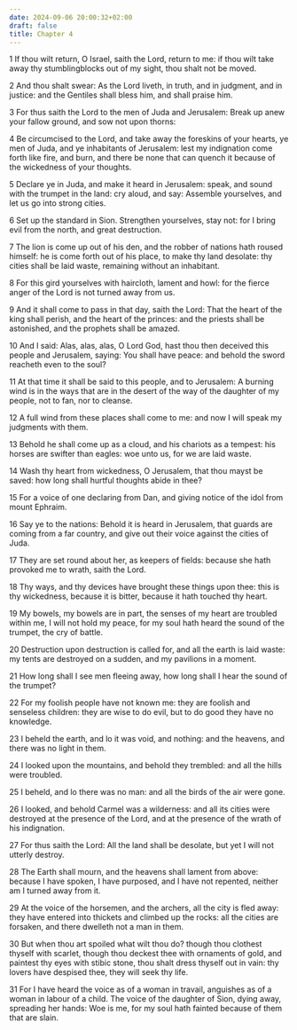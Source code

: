 ```yaml
---
date: 2024-09-06 20:00:32+02:00
draft: false
title: Chapter 4
---
```




1 If thou wilt return, O Israel, saith the Lord, return to me: if thou wilt take away thy stumblingblocks out of my sight, thou shalt not be moved.

2 And thou shalt swear: As the Lord liveth, in truth, and in judgment, and in justice: and the Gentiles shall bless him, and shall praise him.

3 For thus saith the Lord to the men of Juda and Jerusalem: Break up anew your fallow ground, and sow not upon thorns:

4 Be circumcised to the Lord, and take away the foreskins of your hearts, ye men of Juda, and ye inhabitants of Jerusalem: lest my indignation come forth like fire, and burn, and there be none that can quench it because of the wickedness of your thoughts.

5 Declare ye in Juda, and make it heard in Jerusalem: speak, and sound with the trumpet in the land: cry aloud, and say: Assemble yourselves, and let us go into strong cities.

6 Set up the standard in Sion. Strengthen yourselves, stay not: for I bring evil from the north, and great destruction.

7 The lion is come up out of his den, and the robber of nations hath roused himself: he is come forth out of his place, to make thy land desolate: thy cities shall be laid waste, remaining without an inhabitant.

8 For this gird yourselves with haircloth, lament and howl: for the fierce anger of the Lord is not turned away from us.

9 And it shall come to pass in that day, saith the Lord: That the heart of the king shall perish, and the heart of the princes: and the priests shall be astonished, and the prophets shall be amazed.

10 And I said: Alas, alas, alas, O Lord God, hast thou then deceived this people and Jerusalem, saying: You shall have peace: and behold the sword reacheth even to the soul?

11 At that time it shall be said to this people, and to Jerusalem: A burning wind is in the ways that are in the desert of the way of the daughter of my people, not to fan, nor to cleanse.

12 A full wind from these places shall come to me: and now I will speak my judgments with them.

13 Behold he shall come up as a cloud, and his chariots as a tempest: his horses are swifter than eagles: woe unto us, for we are laid waste.

14 Wash thy heart from wickedness, O Jerusalem, that thou mayst be saved: how long shall hurtful thoughts abide in thee?

15 For a voice of one declaring from Dan, and giving notice of the idol from mount Ephraim.

16 Say ye to the nations: Behold it is heard in Jerusalem, that guards are coming from a far country, and give out their voice against the cities of Juda.

17 They are set round about her, as keepers of fields: because she hath provoked me to wrath, saith the Lord.

18 Thy ways, and thy devices have brought these things upon thee: this is thy wickedness, because it is bitter, because it hath touched thy heart.

19 My bowels, my bowels are in part, the senses of my heart are troubled within me, I will not hold my peace, for my soul hath heard the sound of the trumpet, the cry of battle.

20 Destruction upon destruction is called for, and all the earth is laid waste: my tents are destroyed on a sudden, and my pavilions in a moment.

21 How long shall I see men fleeing away, how long shall I hear the sound of the trumpet?

22 For my foolish people have not known me: they are foolish and senseless children: they are wise to do evil, but to do good they have no knowledge.

23 I beheld the earth, and lo it was void, and nothing: and the heavens, and there was no light in them.

24 I looked upon the mountains, and behold they trembled: and all the hills were troubled.

25 I beheld, and lo there was no man: and all the birds of the air were gone.

26 I looked, and behold Carmel was a wilderness: and all its cities were destroyed at the presence of the Lord, and at the presence of the wrath of his indignation.

27 For thus saith the Lord: All the land shall be desolate, but yet I will not utterly destroy.

28 The Earth shall mourn, and the heavens shall lament from above: because I have spoken, I have purposed, and I have not repented, neither am I turned away from it.

29 At the voice of the horsemen, and the archers, all the city is fled away: they have entered into thickets and climbed up the rocks: all the cities are forsaken, and there dwelleth not a man in them.

30 But when thou art spoiled what wilt thou do? though thou clothest thyself with scarlet, though thou deckest thee with ornaments of gold, and paintest thy eyes with stibic stone, thou shalt dress thyself out in vain: thy lovers have despised thee, they will seek thy life.

31 For I have heard the voice as of a woman in travail, anguishes as of a woman in labour of a child. The voice of the daughter of Sion, dying away, spreading her hands: Woe is me, for my soul hath fainted because of them that are slain.

